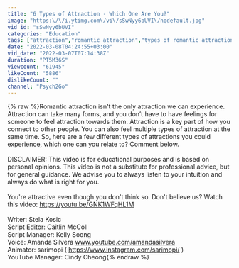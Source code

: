 ```yaml
---
title: "6 Types of Attraction - Which One Are You?"
image: "https:\/\/i.ytimg.com\/vi\/sSwNyy6bUVI\/hqdefault.jpg"
vid_id: "sSwNyy6bUVI"
categories: "Education"
tags: ["attraction","romantic attraction","types of romantic attraction"]
date: "2022-03-08T04:24:55+03:00"
vid_date: "2022-03-07T07:14:38Z"
duration: "PT5M36S"
viewcount: "61945"
likeCount: "5886"
dislikeCount: ""
channel: "Psych2Go"
---
```

{% raw %}Romantic attraction isn't the only attraction we can experience. Attraction can take many forms, and you don’t have to have feelings for someone to feel attraction towards them. Attraction is a key part of how you connect to other people. You can also feel multiple types of attraction at the same time. So, here are a few different types of attractions you could experience, which one can you relate to? Comment below. <br /><br />DISCLAIMER: This video is for educational purposes and is based on personal opinions. This video is not a substitute for professional advice, but for general guidance. We advise you to always listen to your intuition and always do what is right for you.<br /><br />You're attractive even though you don't think so. Don't believe us? Watch this video: <a rel="nofollow" target="blank" href="https://youtu.be/GNK1WFqHL1M">https://youtu.be/GNK1WFqHL1M</a> <br /><br />Writer: Stela Kosic <br />Script Editor: Caitlin McColl <br />Script Manager: Kelly Soong <br />Voice: Amanda Silvera  www.youtube.com/amandasilvera<br />Animator: sarimopi ( <a rel="nofollow" target="blank" href="https://www.instagram.com/sarimopi/">https://www.instagram.com/sarimopi/</a> )<br />YouTube Manager: Cindy Cheong{% endraw %}
